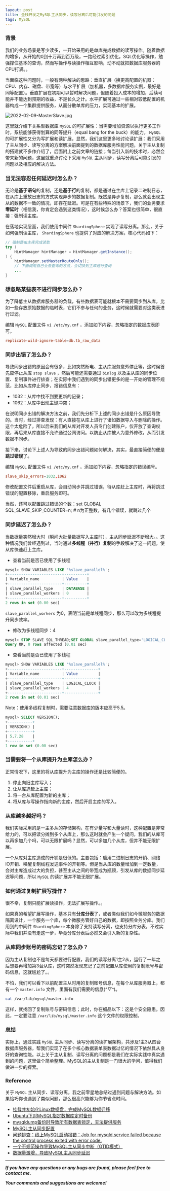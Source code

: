 ```yaml
---
layout: post
title: 全栈开发之MySQL主从同步，读写分离后可能引发的问题
tags: MySQL
---
```


### 背景

我们的业务场景是写少读多，一开始采用的是单库完成数据的读写操作。随着数据的增多，从开始的0到十万再到百万级，一路经过索引优化，SQL优化等操作，勉强撑住基本的查询，然而写操作与读操作相互影响，动不动就把数据库服务器的CPU打满。。

当面临这种问题时，一般有两种解决的思路：垂直扩展（换更高配置的机器：CPU、内存、磁盘、带宽等）与水平扩展（加机器，多数据库服务实例，最好是同等配置）。垂直扩展在初期可以暂时解决问题，但随着投入成本的增加，后续可能并不能达到预期的收益，不是长久之计。水平扩展可通过一些相对较低配置的机器构成一个集群提供服务，从而分散单库的压力，实现基本的扩展。

![2022-02-09-MasterSlave.jpg](https://github.com/heartsuit/heartsuit.github.io/raw/master/pictures/2022-02-09-MasterSlave.jpg)

这里就介绍下关系型数据库 `MySQL` 的可扩展性：当需要增加资源以执行更多工作时，系统能够获得划算的同等提升（equal bang for the buck）的能力。 `MySQL` 的可扩展性又分为写扩展和读扩展，显然，我们这里更多地讨论读扩展：我们采用了主从同步、读写分离的方案解决前面提到的数据库服务性能问题，关于主从复制的搭建就不多作介绍了，后面附上之前文章的链接；每当引入新的技术时，必然会带来新的问题，这里就重点讨论下采用 `MySQL` 主从同步，读写分离后可能引发的问题以及相应的解决方法。

### 当无法容忍任何延迟时怎么办？ 

无论是**基于语句**的复制，还是**基于行**的复制，都是通过在主库上记录二进制日志，在从库上重放日志的方式实现异步的数据复制。既然是异步复制，那么就会出现主从的数据不一致的情况，即存在延迟。可是在有些特殊的场景下，我们的业务要求**零延时**（相信我，你肯定会遇到这类情况），这时候怎么办？答案也很简单，很直接：强制读主库。

在落地实现层面，我们使用中间件 `ShardingSphere` 实现了读写分离。那么，关于如何强制读主库， `ShardingSphere` 也提供了对应的解决方案，核心代码如下：

```java
// 强制路由主库完成读取
try (
    HintManager hintManager = HintManager.getInstance();
) {
    hintManager.setMasterRouteOnly();
    // 下面调用自己业务查询的方法，会切换到主库进行查询
    ...
}
```

### 想忽略某些表不进行同步怎么办？

为了降低主从数据库服务器的负载，有些数据表可能就根本不需要同步到从库，比如一些存放原始数据的临时表，它们不参与任何的业务，这时候就需要对这类表进行过滤。

编辑 `MySQL` 配置文件 `vi /etc/my.cnf` ，添加如下内容，忽略指定的数据库表即可。

```conf
replicate-wild-ignore-table=db.tb_raw_data
```

### 同步出错了怎么办？

导致同步出错的原因会有很多，比如突然断电、主从库服务意外停止等，这时候首先应停止从库 `stop slave` ，然后可能还需要通过 `binlog` 以及主从库的同步位置、复制事件进行排查；在实际中我们遇到的同步出错更多的是一开始的管理不规范，比如从库停止同步，报错信息有：

* 1032：从库中找不到要更新的记录；
* 1062：从库中出现主键冲突；

在说明同步出错的解决方法之前，我们先分析下上述的同步出错是什么原因导致的。当时，经过排查发现：有人直接在从库上进行了诸如数据导入与删除的操作。这个太危险了，所以后来我们的从库对开发人员专门创建账户，仅开放了查询权限，再后来从库直接不允许通过公网访问。以防止从库被人为意外修改，从而引发数据不同步。

接下来，讨论下上述人为导致的同步出错问题如何解决，其实，最直接简便的便是**跳过错误**了。

编辑 `MySQL` 配置文件 `vi /etc/my.cnf` ，添加如下内容，忽略指定的错误编号。

```conf
slave_skip_errors=1032,1062
```

修改配置文件后重启从库，会自动同步并跳过错误，待从库赶上主库时，再将跳过错误的配置移除，重启服务即可。

当然，还可以配置跳过错误的个数：set GLOBAL SQL_SLAVE_SKIP_COUNTER=n; # n为正整数，有几个错误，就跳过几个

### 同步延迟了怎么办？

当数据量突然增大时（瞬间大批量数据写入主库时），主从同步延迟不断增大。。这种情况我们曾经遇到过，当时通过**多线程（并行）复制**的手段解决了这一问题，使从库快速赶上主库。

* 查看当前是否已使用了多线程

```sql
mysql> SHOW VARIABLES LIKE '%slave_parallel%'; 
+------------------------+----------+
| Variable_name          | Value    |
+------------------------+----------+
| slave_parallel_type    | DATABASE |
| slave_parallel_workers | 0        |
+------------------------+----------+
2 rows in set (0.00 sec)
```

`slave_parallel_workers` 为0，表明当前是单线程同步，那么可以改为多线程提升同步效率。

* 修改为多线程同步：4

```sql
mysql> STOP SLAVE SQL_THREAD;SET GLOBAL slave_parallel_type='LOGICAL_CLOCK';SET GLOBAL slave_parallel_workers=4;START SLAVE SQL_THREAD;
Query OK, 0 rows affected (0.01 sec)
```

* 查看当前是否已使用了多线程

```sql
mysql> SHOW VARIABLES LIKE '%slave_parallel%'; 
+------------------------+---------------+
| Variable_name          | Value         |
+------------------------+---------------+
| slave_parallel_type    | LOGICAL_CLOCK |
| slave_parallel_workers | 4             |
+------------------------+---------------+
2 rows in set (0.01 sec)
```

Note：使用多线程复制时，需要注意数据库的版本应高于5.5。

```sql
mysql> SELECT VERSION();
+-----------+
| VERSION() |
+-----------+
| 5.7.28    |
+-----------+
1 row in set (0.00 sec)
```

### 当需要将一个从库提升为主库怎么办？

正常情况下，这里的将从库提升为主库的操作还是比较简便的。

1. 停止向旧主库写入；
2. 让从库追赶上主库；
3. 将一台从库配置为新的主库；
4. 将从库与写操作指向新的主库，然后开启主库的写入。

### 从库越多越好吗？

我们实际采用的是一主多从的存储架构，在有少量写和大量读时，这种配置是非常给力的，可以把读分摊到多个从库上，那么这时就会产生一个疑问，我们的从库可以再多加几个吗，可以无限扩展吗？显然，可以多加几个从库，但并不能无限扩展。

一个从库对主库造成的开销是很低的。主要包括：启用二进制日志的开销、网络IO开销、唤醒复制线程发送事件的开销等。但是当从库的数量增加到一定数量，会对主库造成过大的负担，甚至主从之间的带宽成为瓶颈，引发从库的数据同步延迟等问题，所以 `MySQL` 的读扩展并不能无限扩展。

### 如何通过复制扩展写操作？

很不幸，复制只能扩展读操作，无法扩展写操作。。

如果真的希望扩展写操作，基本只有**分库分表**了，或者类似我们如今微服务的数据隔离设计，一个服务一个库，每个微服务管好自己的数据，即按照业务分库。我们用到的中间件 `ShardingSphere` 本身除了支持读写分离，也支持分库分表，不过实际中我们并没有走这一步，毕竟分库分表后必然又会引入新的复杂性。

### 从库同步账号的密码忘记了怎么办？

因为主从复制也不是每天都要进行配置，我们的读写分离1主2从，运行了一年之后想要再增加第3台从库，这时突然发现忘记了之前配置从库使用的复制账号与密码信息，这就尴尬了。。

不怕，我们可以看下以前配置主从时用的复制账号信息，在每个从库服务器上，都有一个 `master.info` 文件，里面有我们需要的信息(*^▽^*)。

```bash
cat /var/lib/mysql/master.info
```

这样，就找回了复制账号与密码信息；此时，你在细品以下：这是个安全隐患。因此，一定要注意 `/var/lib/mysql/master.info` 这个文件的权限控制。

### 总结

实际上，通过实践 `MySQL` 主从同步、读写分离的读扩展架构，共涉及1主3从四台数据库服务器，帮我们实现了在多个核心数据表单表数据过亿的情况下依然具从良好的查询性能。以上关于主从复制、读写分离的问题都是我们在实际实践中真实遇到的问题，这里做个简单整理。MySQL的主从复制是一门很大的学问，值得我们做进一步的探索。

### Reference

关于 `MySQL` 主从同步、读写分离，我之前零星地总结过遇到问题与解决方法。如果恰巧你也遇到了类似问题，那么很高兴能够为你节省点时间。

* [挂载并初始化Linux数据盘，完成MySQL数据迁移](https://heartsuit.blog.csdn.net/article/details/105633347)
* [Ubuntu下对MySQL指定数据库定时备份](https://heartsuit.blog.csdn.net/article/details/86599055)
* [mysqldump备份时导致所有数据表锁定，无法提供服务](https://heartsuit.blog.csdn.net/article/details/105978479)
* [MySQL主从同步配置](https://heartsuit.blog.csdn.net/article/details/105663683)
* [问题排查：线上MySQL启动报错：Job for mysqld.service failed because the control process exited with error code.](https://heartsuit.blog.csdn.net/article/details/108229737)
* [一个不规范操作导致MySQL主从同步中断（GTID模式）](https://heartsuit.blog.csdn.net/article/details/109248066)
* [数据量激增，导致MySQL主从同步延迟](https://heartsuit.blog.csdn.net/article/details/109273695)

 

---

***If you have any questions or any bugs are found, please feel free to contact me.***

***Your comments and suggestions are welcome!***
